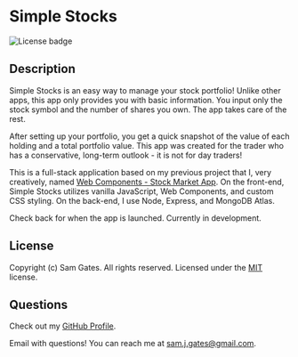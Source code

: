 # Simple Stocks

![License badge](https://img.shields.io/badge/license-MIT-green)

## Description

Simple Stocks is an easy way to manage your stock portfolio! Unlike other apps, this app only provides you with basic information. You input only the stock symbol and the number of shares you own. The app takes care of the rest.

After setting up your portfolio, you get a quick snapshot of the value of each holding and a total portfolio value. This app was created for the trader who has a conservative, long-term outlook - it is not for day traders!

This is a full-stack application based on my previous project that I, very creatively, named [Web Components - Stock Market App](https://github.com/sg0703/Web_Components). On the front-end, Simple Stocks utilizes vanilla JavaScript, Web Components, and custom CSS styling. On the back-end, I use Node, Express, and MongoDB Atlas.

Check back for when the app is launched. Currently in development.

## License

Copyright (c) Sam Gates. All rights reserved.
Licensed under the [MIT](https://opensource.org/licenses/MIT) license.

## Questions

Check out my [GitHub Profile](https://github.com/sg0703).

Email with questions! You can reach me at sam.j.gates@gmail.com.

